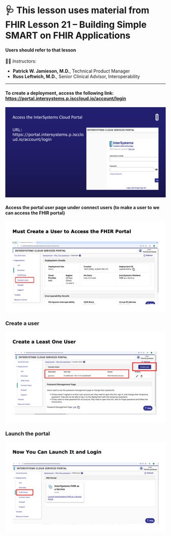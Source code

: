 # 🩺 This lesson uses material from FHIR Lesson 21 – Building Simple SMART on FHIR Applications

#### Users should refer to that lesson

👨‍🏫 _Instructors:_  
- **Patrick W. Jamieson, M.D.**, Technical Product Manager  
- **Russ Leftwich, M.D.**, Senior Clinical Advisor, Interoperability  

---
#### To create a deployment, access the following link: https://portal.intersystems.p.isccloud.io/account/login

![alt text](portalimage.png)

#### Access the portal user page under connect users (to make a user to we can access the FHIR portal)

![alt text](connect.png)

### Create a user 
![alt text](createuserimage.png)

### Launch the portal
![alt text](launchportalimage.png)
